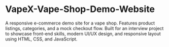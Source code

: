 # VapeX-Vape-Shop-Demo-Website
A responsive e-commerce demo site for a vape shop. Features product listings, categories, and a mock checkout flow. Built for an interview project to showcase front-end skills, modern UI/UX design, and responsive layout using HTML, CSS, and JavaScript.
